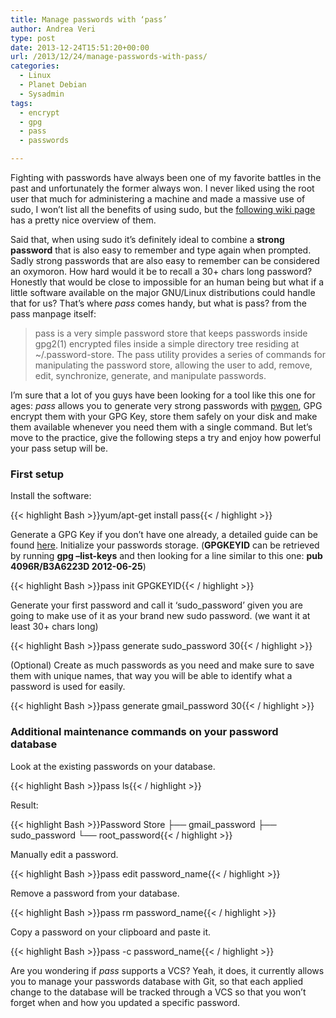 ```yaml
---
title: Manage passwords with ‘pass’
author: Andrea Veri
type: post
date: 2013-12-24T15:51:20+00:00
url: /2013/12/24/manage-passwords-with-pass/
categories:
  - Linux
  - Planet Debian
  - Sysadmin
tags:
  - encrypt
  - gpg
  - pass
  - passwords

---
```

Fighting with passwords have always been one of my favorite battles in the past and unfortunately the former always won. I never liked using the root user that much for administering a machine and made a massive use of sudo, I won&#8217;t list all the benefits of using sudo, but the <a href="https://help.ubuntu.com/community/RootSudo#Benefits_of_using_sudo" target="_blank">following wiki page</a> has a pretty nice overview of them.

Said that, when using sudo it&#8217;s definitely ideal to combine a **strong password** that is also easy to remember and type again when prompted. Sadly strong passwords that are also easy to remember can be considered an oxymoron. How hard would it be to recall a 30+ chars long password? Honestly that would be close to impossible for an human being but what if a little software available on the major GNU/Linux distributions could handle that for us? That&#8217;s where _pass_ comes handy, but what is pass? from the pass manpage itself:

> pass is a very simple password store that keeps passwords inside gpg2(1) encrypted files inside a simple directory tree residing at ~/.password-store. The pass utility provides a series of commands for manipulating the password store, allowing the user to add, remove, edit, synchronize, generate, and manipulate passwords.

I&#8217;m sure that a lot of you guys have been looking for a tool like this one for ages: _pass_ allows you to generate very strong passwords with <a href="http://linux.die.net/man/1/pwgen" target="_blank">pwgen</a>, GPG encrypt them with your GPG Key, store them safely on your disk and make them available whenever you need them with a single command. But let&#8217;s move to the practice, give the following steps a try and enjoy how powerful your pass setup will be.

### First setup

Install the software:

{{< highlight Bash >}}yum/apt-get install pass{{< / highlight >}}

 Generate a GPG Key if you don&#8217;t have one already, a detailed guide can be found <a href="http://fedoraproject.org/wiki/Creating_GPG_Keys#Creating_GPG_Keys_Using_the_Command_Line" target="_blank">here</a>. Initialize your passwords storage. (**GPGKEYID** can be retrieved by running **gpg &#8211;list-keys** and then looking for a line similar to this one: **pub 4096R/B3A6223D 2012-06-25**)

{{< highlight Bash >}}pass init GPGKEYID{{< / highlight >}}

Generate your first password and call it &#8216;sudo_password&#8217; given you are going to make use of it as your brand new sudo password. (we want it at least 30+ chars long)

{{< highlight Bash >}}pass generate sudo_password 30{{< / highlight >}}

(Optional) Create as much passwords as you need and make sure to save them with unique names, that way you will be able to identify what a password is used for easily.

{{< highlight Bash >}}pass generate gmail_password 30{{< / highlight >}}

### Additional maintenance commands on your password database

Look at the existing passwords on your database.

{{< highlight Bash >}}pass ls{{< / highlight >}}

Result:

{{< highlight Bash >}}Password Store
├── gmail_password
├── sudo_password
└── root_password{{< / highlight >}}

Manually edit a password.

{{< highlight Bash >}}pass edit password_name{{< / highlight >}}

Remove a password from your database.

{{< highlight Bash >}}pass rm password_name{{< / highlight >}}

Copy a password on your clipboard and paste it.

{{< highlight Bash >}}pass -c password_name{{< / highlight >}}

Are you wondering if _pass_ supports a VCS? Yeah, it does, it currently allows you to manage your passwords database with Git, so that each applied change to the database will be tracked through a VCS so that you won&#8217;t forget when and how you updated a specific password.
